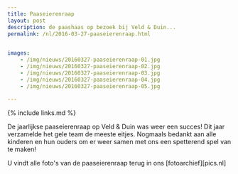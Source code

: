```yaml
---
title: Paaseierenraap
layout: post
description: de paashaas op bezoek bij Veld & Duin...
permalink: /nl/2016-03-27-paaseierenraap.html

    
images: 
    - /img/nieuws/20160327-paaseierenraap-01.jpg
    - /img/nieuws/20160327-paaseierenraap-02.jpg
    - /img/nieuws/20160327-paaseierenraap-03.jpg
    - /img/nieuws/20160327-paaseierenraap-04.jpg
    - /img/nieuws/20160327-paaseierenraap-05.jpg
    
---
```


{% include links.md %}

De jaarlijkse paaseierenraap op Veld & Duin was weer een succes! Dit jaar verzamelde het gele team de meeste eitjes. Nogmaals bedankt aan alle kinderen en hun ouders om er weer samen met ons een spetterend spel van te maken! 

U vindt alle foto's van de paaseierenraap terug in ons [fotoarchief][pics.nl]




